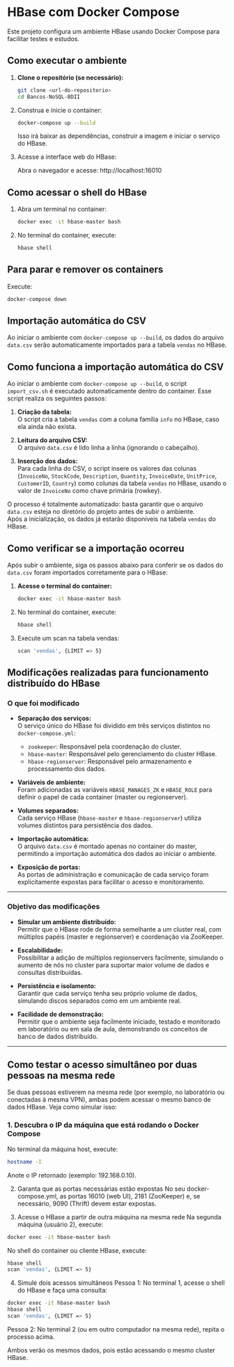 # HBase com Docker Compose

Este projeto configura um ambiente HBase usando Docker Compose para facilitar testes e estudos.

## Como executar o ambiente

1. **Clone o repositório (se necessário):**
   ```sh
   git clone <url-do-repositorio>
   cd Bancos-NoSQL-BDII
   ```

2. Construa e inicie o container:
   ```sh
   docker-compose up --build
   ```
   Isso irá baixar as dependências, construir a imagem e iniciar o serviço do HBase.

3. Acesse a interface web do HBase:

   Abra o navegador e acesse: http://localhost:16010


## Como acessar o shell do HBase

1. Abra um terminal no container:
   ```sh
   docker exec -it hbase-master bash
   ```

2. No terminal do container, execute:
   ```sh
   hbase shell
   ```

## Para parar e remover os containers

Execute:
   ```sh
   docker-compose down
   ```

## Importação automática do CSV

Ao iniciar o ambiente com `docker-compose up --build`, os dados do arquivo `data.csv` serão automaticamente importados para a tabela `vendas` no HBase.

## Como funciona a importação automática do CSV

Ao iniciar o ambiente com `docker-compose up --build`, o script `import_csv.sh` é executado automaticamente dentro do container. Esse script realiza os seguintes passos:

1. **Criação da tabela:**  
   O script cria a tabela `vendas` com a coluna família `info` no HBase, caso ela ainda não exista.

2. **Leitura do arquivo CSV:**  
   O arquivo `data.csv` é lido linha a linha (ignorando o cabeçalho).

3. **Inserção dos dados:**  
   Para cada linha do CSV, o script insere os valores das colunas (`InvoiceNo`, `StockCode`, `Description`, `Quantity`, `InvoiceDate`, `UnitPrice`, `CustomerID`, `Country`) como colunas da tabela `vendas` no HBase, usando o valor de `InvoiceNo` como chave primária (rowkey).

O processo é totalmente automatizado: basta garantir que o arquivo `data.csv` esteja no diretório do projeto antes de subir o ambiente.  
Após a inicialização, os dados já estarão disponíveis na tabela `vendas` do HBase.

## Como verificar se a importação ocorreu

Após subir o ambiente, siga os passos abaixo para conferir se os dados do `data.csv` foram importados corretamente para o HBase:

1. **Acesse o terminal do container:**
   ```sh
   docker exec -it hbase-master bash
   ```

2. No terminal do container, execute:
   ```sh
   hbase shell
   ```

3. Execute um scan na tabela vendas:
   ```sh
   scan 'vendas', {LIMIT => 5}
   ```

## Modificações realizadas para funcionamento distribuído do HBase

### O que foi modificado

- **Separação dos serviços:**  
  O serviço único do HBase foi dividido em três serviços distintos no `docker-compose.yml`:
  - `zookeeper`: Responsável pela coordenação do cluster.
  - `hbase-master`: Responsável pelo gerenciamento do cluster HBase.
  - `hbase-regionserver`: Responsável pelo armazenamento e processamento dos dados.

- **Variáveis de ambiente:**  
  Foram adicionadas as variáveis `HBASE_MANAGES_ZK` e `HBASE_ROLE` para definir o papel de cada container (master ou regionserver).

- **Volumes separados:**  
  Cada serviço HBase (`hbase-master` e `hbase-regionserver`) utiliza volumes distintos para persistência dos dados.

- **Importação automática:**  
  O arquivo `data.csv` é montado apenas no container do master, permitindo a importação automática dos dados ao iniciar o ambiente.

- **Exposição de portas:**  
  As portas de administração e comunicação de cada serviço foram explicitamente expostas para facilitar o acesso e monitoramento.

---

### Objetivo das modificações

- **Simular um ambiente distribuído:**  
  Permitir que o HBase rode de forma semelhante a um cluster real, com múltiplos papéis (master e regionserver) e coordenação via ZooKeeper.

- **Escalabilidade:**  
  Possibilitar a adição de múltiplos regionservers facilmente, simulando o aumento de nós no cluster para suportar maior volume de dados e consultas distribuídas.

- **Persistência e isolamento:**  
  Garantir que cada serviço tenha seu próprio volume de dados, simulando discos separados como em um ambiente real.

- **Facilidade de demonstração:**  
  Permitir que o ambiente seja facilmente iniciado, testado e monitorado em laboratório ou em sala de aula, demonstrando os conceitos de banco de dados distribuído.

---

## Como testar o acesso simultâneo por duas pessoas na mesma rede

Se duas pessoas estiverem na mesma rede (por exemplo, no laboratório ou conectadas à mesma VPN), ambas podem acessar o mesmo banco de dados HBase. Veja como simular isso:

### 1. Descubra o IP da máquina que está rodando o Docker Compose

No terminal da máquina host, execute:
```sh
hostname -I
```
Anote o IP retornado (exemplo: 192.168.0.10).

2. Garanta que as portas necessárias estão expostas
No seu docker-compose.yml, as portas 16010 (web UI), 2181 (ZooKeeper) e, se necessário, 9090 (Thrift) devem estar expostas.

3. Acesse o HBase a partir de outra máquina na mesma rede
Na segunda máquina (usuário 2), execute:

```sh
docker exec -it hbase-master bash
```
No shell do container ou cliente HBase, execute:

```sh
hbase shell
scan 'vendas', {LIMIT => 5}
```

4. Simule dois acessos simultâneos
Pessoa 1:
No terminal 1, acesse o shell do HBase e faça uma consulta:

```sh
docker exec -it hbase-master bash
hbase shell
scan 'vendas', {LIMIT => 5}
```

Pessoa 2:
No terminal 2 (ou em outro computador na mesma rede), repita o processo acima.

Ambos verão os mesmos dados, pois estão acessando o mesmo cluster HBase.

